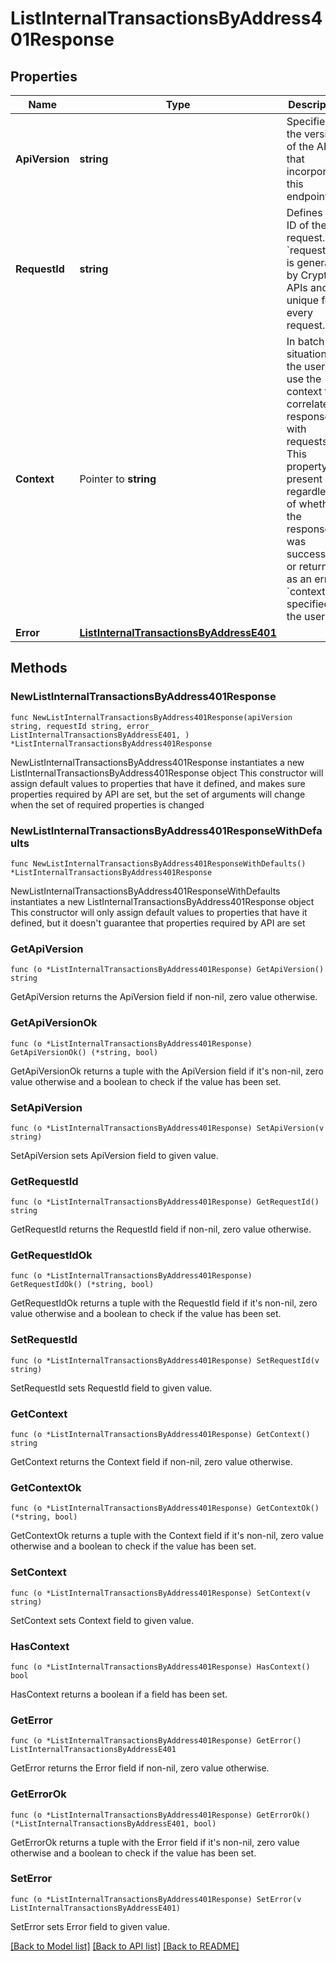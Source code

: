 # ListInternalTransactionsByAddress401Response

## Properties

Name | Type | Description | Notes
------------ | ------------- | ------------- | -------------
**ApiVersion** | **string** | Specifies the version of the API that incorporates this endpoint. | 
**RequestId** | **string** | Defines the ID of the request. The &#x60;requestId&#x60; is generated by Crypto APIs and it&#39;s unique for every request. | 
**Context** | Pointer to **string** | In batch situations the user can use the context to correlate responses with requests. This property is present regardless of whether the response was successful or returned as an error. &#x60;context&#x60; is specified by the user. | [optional] 
**Error** | [**ListInternalTransactionsByAddressE401**](ListInternalTransactionsByAddressE401.md) |  | 

## Methods

### NewListInternalTransactionsByAddress401Response

`func NewListInternalTransactionsByAddress401Response(apiVersion string, requestId string, error_ ListInternalTransactionsByAddressE401, ) *ListInternalTransactionsByAddress401Response`

NewListInternalTransactionsByAddress401Response instantiates a new ListInternalTransactionsByAddress401Response object
This constructor will assign default values to properties that have it defined,
and makes sure properties required by API are set, but the set of arguments
will change when the set of required properties is changed

### NewListInternalTransactionsByAddress401ResponseWithDefaults

`func NewListInternalTransactionsByAddress401ResponseWithDefaults() *ListInternalTransactionsByAddress401Response`

NewListInternalTransactionsByAddress401ResponseWithDefaults instantiates a new ListInternalTransactionsByAddress401Response object
This constructor will only assign default values to properties that have it defined,
but it doesn't guarantee that properties required by API are set

### GetApiVersion

`func (o *ListInternalTransactionsByAddress401Response) GetApiVersion() string`

GetApiVersion returns the ApiVersion field if non-nil, zero value otherwise.

### GetApiVersionOk

`func (o *ListInternalTransactionsByAddress401Response) GetApiVersionOk() (*string, bool)`

GetApiVersionOk returns a tuple with the ApiVersion field if it's non-nil, zero value otherwise
and a boolean to check if the value has been set.

### SetApiVersion

`func (o *ListInternalTransactionsByAddress401Response) SetApiVersion(v string)`

SetApiVersion sets ApiVersion field to given value.


### GetRequestId

`func (o *ListInternalTransactionsByAddress401Response) GetRequestId() string`

GetRequestId returns the RequestId field if non-nil, zero value otherwise.

### GetRequestIdOk

`func (o *ListInternalTransactionsByAddress401Response) GetRequestIdOk() (*string, bool)`

GetRequestIdOk returns a tuple with the RequestId field if it's non-nil, zero value otherwise
and a boolean to check if the value has been set.

### SetRequestId

`func (o *ListInternalTransactionsByAddress401Response) SetRequestId(v string)`

SetRequestId sets RequestId field to given value.


### GetContext

`func (o *ListInternalTransactionsByAddress401Response) GetContext() string`

GetContext returns the Context field if non-nil, zero value otherwise.

### GetContextOk

`func (o *ListInternalTransactionsByAddress401Response) GetContextOk() (*string, bool)`

GetContextOk returns a tuple with the Context field if it's non-nil, zero value otherwise
and a boolean to check if the value has been set.

### SetContext

`func (o *ListInternalTransactionsByAddress401Response) SetContext(v string)`

SetContext sets Context field to given value.

### HasContext

`func (o *ListInternalTransactionsByAddress401Response) HasContext() bool`

HasContext returns a boolean if a field has been set.

### GetError

`func (o *ListInternalTransactionsByAddress401Response) GetError() ListInternalTransactionsByAddressE401`

GetError returns the Error field if non-nil, zero value otherwise.

### GetErrorOk

`func (o *ListInternalTransactionsByAddress401Response) GetErrorOk() (*ListInternalTransactionsByAddressE401, bool)`

GetErrorOk returns a tuple with the Error field if it's non-nil, zero value otherwise
and a boolean to check if the value has been set.

### SetError

`func (o *ListInternalTransactionsByAddress401Response) SetError(v ListInternalTransactionsByAddressE401)`

SetError sets Error field to given value.



[[Back to Model list]](../README.md#documentation-for-models) [[Back to API list]](../README.md#documentation-for-api-endpoints) [[Back to README]](../README.md)


